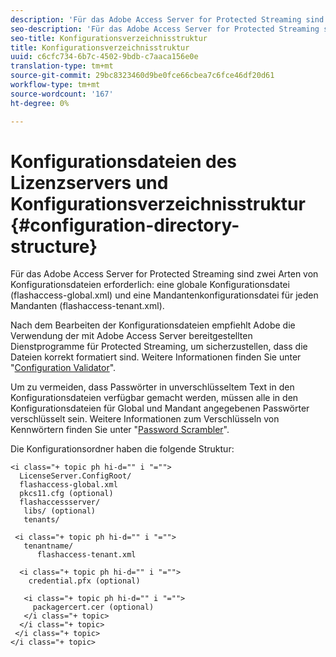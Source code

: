 ```yaml
---
description: 'Für das Adobe Access Server for Protected Streaming sind zwei Arten von Konfigurationsdateien erforderlich: eine globale Konfigurationsdatei (flashaccess-global.xml) und eine Mandant-Konfigurationsdatei für jeden Mandanten (flashaccess-tenant.xml).'
seo-description: 'Für das Adobe Access Server for Protected Streaming sind zwei Arten von Konfigurationsdateien erforderlich: eine globale Konfigurationsdatei (flashaccess-global.xml) und eine Mandant-Konfigurationsdatei für jeden Mandanten (flashaccess-tenant.xml).'
seo-title: Konfigurationsverzeichnisstruktur
title: Konfigurationsverzeichnisstruktur
uuid: c6cfc734-6b7c-4502-9bdb-c7aaca156e0e
translation-type: tm+mt
source-git-commit: 29bc8323460d9be0fce66cbea7c6fce46df20d61
workflow-type: tm+mt
source-wordcount: '167'
ht-degree: 0%

---
```



# Konfigurationsdateien des Lizenzservers und Konfigurationsverzeichnisstruktur {#configuration-directory-structure}

Für das Adobe Access Server for Protected Streaming sind zwei Arten von Konfigurationsdateien erforderlich: eine globale Konfigurationsdatei (flashaccess-global.xml) und eine Mandantenkonfigurationsdatei für jeden Mandanten (flashaccess-tenant.xml).

Nach dem Bearbeiten der Konfigurationsdateien empfiehlt Adobe die Verwendung der mit Adobe Access Server bereitgestellten Dienstprogramme für Protected Streaming, um sicherzustellen, dass die Dateien korrekt formatiert sind. Weitere Informationen finden Sie unter &quot;[Configuration Validator](../../aaxs-protected-streaming/aaxs-protected-streaming-utilities/configuration-validator.md)&quot;.

Um zu vermeiden, dass Passwörter in unverschlüsseltem Text in den Konfigurationsdateien verfügbar gemacht werden, müssen alle in den Konfigurationsdateien für Global und Mandant angegebenen Passwörter verschlüsselt sein. Weitere Informationen zum Verschlüsseln von Kennwörtern finden Sie unter &quot;[Password Scrambler](../../aaxs-protected-streaming/aaxs-protected-streaming-utilities/password-scrambler.md)&quot;.

Die Konfigurationsordner haben die folgende Struktur:

```
<i class="+ topic ph hi-d="" i "="">
  LicenseServer.ConfigRoot/  
  flashaccess-global.xml  
  pkcs11.cfg (optional)  
  flashaccessserver/  
   libs/ (optional)  
   tenants/  
     
 <i class="+ topic ph hi-d="" i "="">
   tenantname/  
      flashaccess-tenant.xml  
       
  <i class="+ topic ph hi-d="" i "="">
    credential.pfx (optional)  
        
   <i class="+ topic ph hi-d="" i "="">
     packagercert.cer (optional) 
   </i class="+ topic> 
  </i class="+ topic> 
 </i class="+ topic> 
</i class="+ topic>
```

